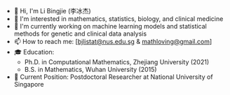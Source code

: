 - 👋 Hi, I'm Li Bingjie (李冰杰)
- 👀 I'm interested in mathematics, statistics, biology, and clinical medicine
- 🌱 I'm currently working on machine learning models and statistical methods for genetic and clinical data analysis
- 📫 How to reach me: [bjlistat@nus.edu.sg & mathloving@gmail.com]
- 🎓 Education:
  - Ph.D. in Computational Mathematics, Zhejiang University (2021)
  - B.S. in Mathematics, Wuhan University (2015)
- 🏢 Current Position: Postdoctoral Researcher at National University of Singapore

<!---
bjli1992/bjli1992 is a ✨ special ✨ repository because its `README.md` (this file) appears on your GitHub profile.
You can click the Preview link to take a look at your changes.
--->
